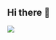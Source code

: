 ## Hi there 👋

![](https://64.media.tumblr.com/8b3069fc3e05d132dab1b4b64dc04282/4c32a6a99d1fe04c-e4/s400x600/8471a81202d39aa79a466297dc44e76c80d8ff9a.gifv)




<!--
**timmasso/timmasso** is a ✨ _special_ ✨ repository because its `README.md` (this file) appears on your GitHub profile.

Here are some ideas to get you started:

- 🔭 I’m currently working on ...
- 🌱 I’m currently learning ...
- 👯 I’m looking to collaborate on ...
- 🤔 I’m looking for help with ...
- 💬 Ask me about ...
- 📫 How to reach me: ...
- 😄 Pronouns: ...
- ⚡ Fun fact: ...
-->
